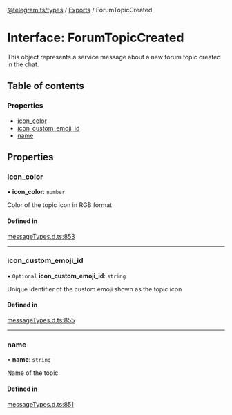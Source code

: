 [@telegram.ts/types](../README.md) / [Exports](../modules.md) / ForumTopicCreated

# Interface: ForumTopicCreated

This object represents a service message about a new forum topic created in the chat.

## Table of contents

### Properties

- [icon\_color](ForumTopicCreated.md#icon_color)
- [icon\_custom\_emoji\_id](ForumTopicCreated.md#icon_custom_emoji_id)
- [name](ForumTopicCreated.md#name)

## Properties

### icon\_color

• **icon\_color**: `number`

Color of the topic icon in RGB format

#### Defined in

[messageTypes.d.ts:853](https://github.com/telegramsjs/types/blob/d08200f/src/messageTypes.d.ts#L853)

___

### icon\_custom\_emoji\_id

• `Optional` **icon\_custom\_emoji\_id**: `string`

Unique identifier of the custom emoji shown as the topic icon

#### Defined in

[messageTypes.d.ts:855](https://github.com/telegramsjs/types/blob/d08200f/src/messageTypes.d.ts#L855)

___

### name

• **name**: `string`

Name of the topic

#### Defined in

[messageTypes.d.ts:851](https://github.com/telegramsjs/types/blob/d08200f/src/messageTypes.d.ts#L851)
